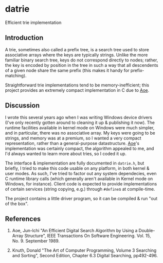 # datrie
Efficient trie implementation

## Introduction

A trie, sometimes also called a prefix tree, is a search tree used to
store associative arrays where the keys are typically strings. Unlike
the more familiar binary search tree, keys do not correspond directly
to nodes; rather, the key is encoded by position in the tree in such a
way that all descendents of a given node share the same prefix (this
makes it handy for prefix-matching).

Straightforward trie implementations tend to be memory-inefficient;
this project provides an extremely compact implementation in C due to
[Aoe](#ref_1).

## Discussion

I wrote this several years ago when I was writing Windows device
drivers (I've only recently gotten around to cleaning it up &
publishing it now). The runtime facilities available in kernel mode on
Windows were much simpler, and in particular, there was no associative
array. My keys were going to be strings, and memory was at a premium,
so I wanted a very compact representation, rather than a
general-purpose datastructure. [Aoe](#ref_1)'s implementation was
certainly compact, the algorithm appealed to me, and I'd always wanted
to learn more about tries, so I coded it up.

The interface & implementation are fully documented in `datrie.h`, but
briefly, I tried to make this code usable on any platform, in both
kernel & user modes.  As such, I've tried to factor out any system
dependecies, even C runtime library calls (which generally aren't
available in Kernel mode on Windows, for instance).  Client code is
expected to provide implementations of certain services (string
copying, e.g.) through `#define`s at compile-time. 

The project contains a little driver program, so it can be compiled &
run "out of the box".


## References

1. <a name="ref_1"> Aoe, Jun-Ichi "An Efficient Digital Search Algorithm by Using a Double-Array Structure", IEEE Transactions On Software Engineering. Vol. 15, No. 9. September 1989.

2. <a name="ref_2"> Knuth, Donald "The Art of Computer Programming, Volume 3 Searching and Sorting", Second Edition, Chapter 6.3 Digital Searching, pp492-496.
